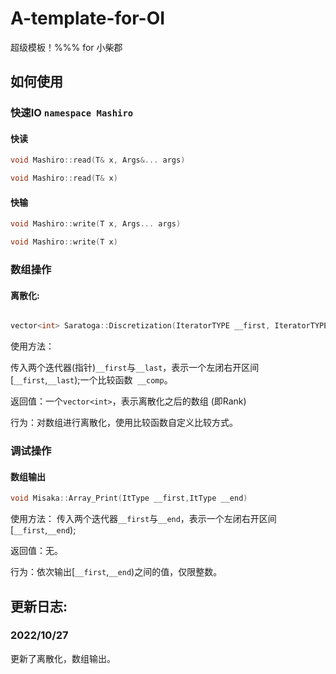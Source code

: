 # A-template-for-OI
超级模板！%%% for 小柴郡
## 如何使用
### 快速IO `namespace Mashiro`
#### 快读

```cpp
void Mashiro::read(T& x, Args&... args)
```
```cpp
void Mashiro::read(T& x)
```
#### 快输

```cpp
void Mashiro::write(T x, Args... args)
```
```cpp
void Mashiro::write(T x)
```
### 数组操作
#### 离散化:
```cpp

vector<int> Saratoga::Discretization(IteratorTYPE __first, IteratorTYPE __last, _Compare __comp)
```
使用方法：

传入两个迭代器(指针)`__first`与`__last`，表示一个左闭右开区间[`__first`,`__last`);一个比较函数` __comp`。

返回值：一个`vector<int>`，表示离散化之后的数组 (即Rank)

行为：对数组进行离散化，使用比较函数自定义比较方式。

### 调试操作
#### 数组输出
```cpp
void Misaka::Array_Print(ItType __first,ItType __end)
```

使用方法：
传入两个迭代器`__first`与`__end`，表示一个左闭右开区间[`__first`,`__end`);

返回值：无。

行为：依次输出[`__first`,`__end`)之间的值，仅限整数。

## 更新日志:
### 2022/10/27
更新了离散化，数组输出。

